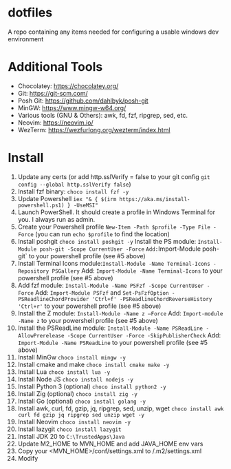 # dotfiles
A repo containing any items needed for configuring a usable windows dev environment

# Additional Tools
- Chocolatey: https://chocolatey.org/
- Git: https://git-scm.com/
- Posh Git: https://github.com/dahlbyk/posh-git
- MinGW: https://www.mingw-w64.org/
- Various tools (GNU & Others): awk, fd, fzf, ripgrep, sed, etc.
- Neovim: https://neovim.io/
- WezTerm: https://wezfurlong.org/wezterm/index.html

# Install
1. Update any certs (or add http.sslVerify = false to your git config `git config --global http.sslVerify false`)
2. Install fzf binary: `choco install fzf -y`
3. Update Powershell `iex "& { $(irm https://aka.ms/install-powershell.ps1) } -UseMSI"`
4. Launch PowerShell. It should create a profile in Windows Terminal for you. I always run as admin.
5. Create your Powershell profile `New-Item -Path $profile -Type File -Force` (you can run `echo $profile` to find the location)
6. Install poshgit `choco install poshgit -y`
    Install the PS module: `Install-Module posh-git -Scope CurrentUser -Force` `
    Add: `Import-Module posh-git` to your powershell profile (see #5 above)
7. Install Terminal Icons module:`Install-Module -Name Terminal-Icons -Repository PSGallery`
    Add: `Import-Module -Name Terminal-Icons` to your powershell profile (see #5 above)
8. Add fzf module: `Install-Module -Name PSFzf -Scope CurrentUser -Force`
    Add: `Import-Module PSFzf` and `Set-PsFzfOption -PSReadlineChordProvider 'Ctrl+f' -PSReadlineChordReverseHistory 'Ctrl+r'` to your powershell profile (see #5 above)
9. Install the Z module: `Install-Module -Name z –Force`
    Add: `Import-module -Name z` to your powershell profile (see #5 above)
10. Install the PSReadLine module: `Install-Module -Name PSReadLine -AllowPrerelease -Scope CurrentUser -Force -SkipPublisherCheck`
    Add: `Import-Module -Name PSReadLine` to your powershell profile (see #5 above)
10. Install MinGw `choco install mingw -y`
11. Install cmake and make `choco install cmake make -y`
12. Install Lua `choco install lua -y`
13. Install Node JS `choco install nodejs -y`
14. Install Python 3 (optional) `choco install python2 -y`
15. Install Zig (optional) `choco install zig -y`
16. Install Go (optional) `choco install golang -y`
17. Install awk, curl, fd, gzip, jq, ripgrep, sed, unzip, wget `choco install awk curl fd gzip jq ripgrep sed unzip wget -y`
18. Install Neovim `choco install neovim -y`
19. Install lazygit `choco install lazygit`
20. Install JDK 20 to `C:\TrustedApps\Java`
21. Update M2_HOME to MVN_HOME and add JAVA_HOME env vars
22. Copy your <MVN_HOME>/conf/settings.xml to <user>/.m2/settings.xml
23. Modify 

